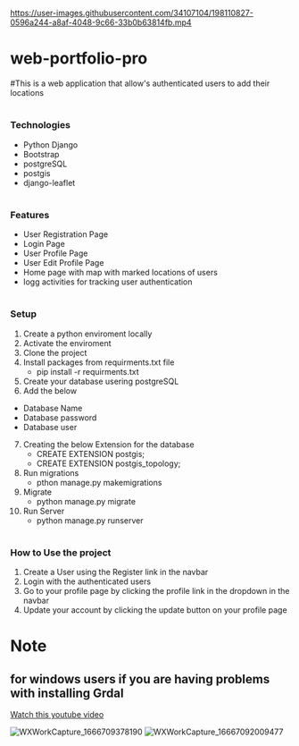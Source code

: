 

https://user-images.githubusercontent.com/34107104/198110827-0596a244-a8af-4048-9c66-33b0b63814fb.mp4


# web-portfolio-pro
#This is a web application that allow's authenticated users to add their locations
# <h3> Technologies </h3>
- Python Django 
- Bootstrap 
- postgreSQL 
- postgis 
- django-leaflet 

# <h3> Features </h3>
- User Registration Page 
- Login Page 
- User Profile Page 
- User Edit Profile Page 
- Home page with map with marked locations of users 
- logg activities for tracking user authentication

# <h3> Setup </h3>
1. Create a python enviroment locally 
2. Activate the enviroment 
3. Clone the project 
4. Install packages from requirments.txt file 
   - pip install -r requirments.txt 
5. Create your database usering postgreSQL 
6. Add the below 
  - Database Name 
  - Database password 
  - Database user 
7. Creating the below Extension for the database 
   - CREATE EXTENSION postgis; 
   - CREATE EXTENSION postgis_topology; 
8. Run migrations 
   - pthon manage.py makemigrations 
9. Migrate 
   - python manage.py migrate 
10. Run Server 
    - python manage.py runserver 


# <h3> How to Use the project </h3>
1. Create a User using the Register link in the navbar 
2. Login with the authenticated users 
3. Go to your profile page by clicking the profile link in the dropdown in the navbar 
4. Update your account by clicking the update button on your profile page 

# Note 
## for windows users if you are having problems with installing Grdal 
[Watch this youtube video ](https://www.youtube.com/watch?v=u7KRKYd5aBQ "Google's Homepage")
   
![WXWorkCapture_1666709378190](https://user-images.githubusercontent.com/34107104/197806837-503e50e8-f8ae-4319-a178-66c4dc8d8f20.png)
![WXWorkCapture_16667092009477](https://user-images.githubusercontent.com/34107104/197806859-39e7db27-02e4-4413-8cb4-daecdffdd4e4.png)
